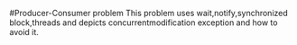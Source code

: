 #Producer-Consumer problem
This problem uses wait,notify,synchronized block,threads and depicts concurrentmodification exception and how to avoid it.
